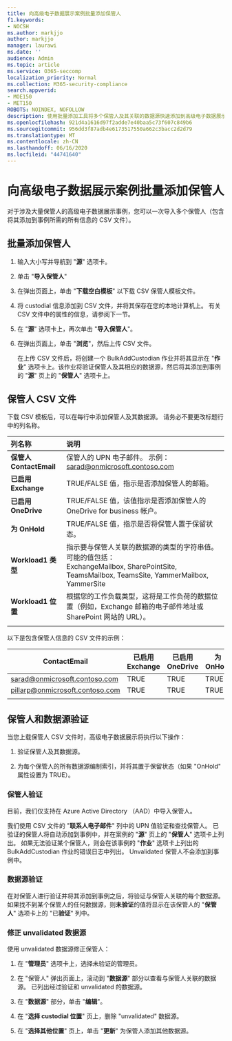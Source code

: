 ```yaml
---
title: 向高级电子数据展示案例批量添加保管人
f1.keywords:
- NOCSH
ms.author: markjjo
author: markjjo
manager: laurawi
ms.date: ''
audience: Admin
ms.topic: article
ms.service: O365-seccomp
localization_priority: Normal
ms.collection: M365-security-compliance
search.appverid:
- MOE150
- MET150
ROBOTS: NOINDEX, NOFOLLOW
description: 使用批量添加工具将多个保管人及其关联的数据源快速添加到高级电子数据展示的案例中。
ms.openlocfilehash: 921d4a1616d97f2adde7e40baa5c73f607c849b6
ms.sourcegitcommit: 956dd3f87adb4e6173517550a662c3bacc2d2d79
ms.translationtype: MT
ms.contentlocale: zh-CN
ms.lasthandoff: 06/16/2020
ms.locfileid: "44741640"
---
```

# <a name="bulk-add-custodians-to-an-advanced-ediscovery-case"></a>向高级电子数据展示案例批量添加保管人

对于涉及大量保管人的高级电子数据展示事例，您可以一次导入多个保管人（包含将其添加到事例所需的所有信息的 CSV 文件）。

## <a name="bulk-add-custodians"></a>批量添加保管人

1. 输入大小写并导航到 "**源**" 选项卡。

2. 单击 "**导入保管人**"

3. 在弹出页面上，单击 "**下载空白模板**" 以下载 CSV 保管人模板文件。

4. 将 custodial 信息添加到 CSV 文件，并将其保存在您的本地计算机上。 有关 CSV 文件中的属性的信息，请参阅下一节。

5. 在 "**源**" 选项卡上，再次单击 "**导入保管人**"。 
6. 在弹出页面上，单击 "**浏览**"，然后上传 CSV 文件。

   在上传 CSV 文件后，将创建一个 BulkAddCustodian 作业并将其显示在 "**作业**" 选项卡上。该作业将验证保管人及其相应的数据源，然后将其添加到事例的 "**源**" 页上的 "**保管人**" 选项卡上。

## <a name="custodian-csv-file"></a>保管人 CSV 文件

下载 CSV 模板后，可以在每行中添加保管人及其数据源。 请务必不要更改标题行中的列名称。

| 列名称|说明|
|:------- |:------------------------------------------------------------|
|**保管人 ContactEmail**     | 保管人的 UPN 电子邮件。 示例： sarad@onmicrosoft.contoso.com           |
|**已启用 Exchange** | TRUE/FALSE 值，指示是否添加保管人的邮箱。      |
|**已启用 OneDrive** | TRUE/FALSE 值，该值指示是否添加保管人的 OneDrive for business 帐户。 |
|**为 OnHold**        | TRUE/FALSE 值，指示是否将保管人置于保留状态。       |
|**Workload1 类型**         | 指示要与保管人关联的数据源的类型的字符串值。 <br />可能的值包括： <br />ExchangeMailbox, SharePointSite, TeamsMailbox, TeamsSite, YammerMailbox, YammerSite |
|**Workload1 位置**     | 根据您的工作负载类型，这将是工作负荷的数据位置（例如，Exchange 邮箱的电子邮件地址或 SharePoint 网站的 URL）。 |
|||

以下是包含保管人信息的 CSV 文件的示例：  

| ContactEmail      | 已启用 Exchange | 已启用 OneDrive | 为 OnHold | Workload1 类型 | Workload1 位置             |
| ----------------- | ---------------- | ---------------- | --------- | -------------- | ------------------------------ |
|sarad@onmicrosoft.contoso.com | TRUE             | TRUE             | TRUE      | SharePointSite | https://contoso.sharepoint.com |
|pillarp@onmicrosoft.contoso.com | TRUE             | TRUE             | TRUE      | |  |
||||||

## <a name="custodian-and-data-source-validation"></a>保管人和数据源验证

当您上载保管人 CSV 文件时，高级电子数据展示将执行以下操作：

1. 验证保管人及其数据源。 

2. 为每个保管人的所有数据源编制索引，并将其置于保留状态（如果 "OnHold" 属性设置为 TRUE）。

### <a name="custodian-validation"></a>保管人验证

目前，我们仅支持在 Azure Active Directory （AAD）中导入保管人。

我们使用 CSV 文件的 "**联系人电子邮件**" 列中的 UPN 值验证和查找保管人。 已验证的保管人将自动添加到事例中，并在案例的 "**源**" 页上的 "**保管人**" 选项卡上列出。 如果无法验证某个保管人，则会在该事例的 "**作业**" 选项卡上列出的 BulkAddCustodian 作业的错误日志中列出。 Unvalidated 保管人不会添加到事例中。

### <a name="data-source-validation"></a>数据源验证

在对保管人进行验证并将其添加到事例之后，将验证与保管人关联的每个数据源。 如果找不到某个保管人的任何数据源，则**未验证**的值将显示在该保管人的 "**保管人**" 选项卡上的 "已**验证**" 列中。

### <a name="remediating-unvalidated-data-sources"></a>修正 unvalidated 数据源

使用 unvalidated 数据源修正保管人： 

1. 在 "**管理员**" 选项卡上，选择未验证的管理员。

2. 在 "保管人" 弹出页面上，滚动到 "**数据源**" 部分以查看与保管人关联的数据源。 已列出经过验证和 unvalidated 的数据源。

3. 在 "**数据源**" 部分，单击 "**编辑**"。

4. 在 "**选择 custodial 位置**" 页上，删除 "unvalidated" 数据源。

5. 在 "**选择其他位置**" 页上，单击 "**更新**" 为保管人添加其他数据源。
